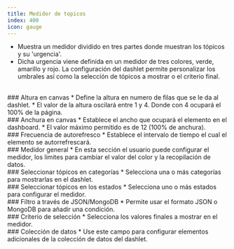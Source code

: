 ```yaml
---
title: Medidor de topicos
index: 400
icon: gauge
---
```

* Muestra un medidor dividido en tres partes donde muestran los tópicos y su 'urgencia'.
* Dicha urgencia viene definida en un medidor de tres colores, verde, amarillo y rojo. La configuración del dashlet permite personalizar los umbrales así como la selección de tópicos a mostrar o el criterio final.

<br />
### Altura en canvas
* Define la altura en numero de filas que se le da al dashlet.
* El valor de la altura oscilará entre 1 y 4. Donde con 4 ocupará el 100% de la página.

<br />
### Anchura en canvas
* Establece el ancho que ocupará el elemento en el dashboard.
* El valor máximo permitido es de 12 (100% de anchura).

<br/>
### Frecuencia de autorefresco
* Establece el intervalo de tiempo el cual el elemento se autorrefrescará.

<br />
### Medidor general
* En esta sección el usuario puede configurar el medidor, los limites para cambiar el valor del color y la recopilación de datos.

<br />
### Seleccionar tópicos en categorías
* Selecciona una o más categorías para mostrarlas en el dashlet.


<br />
### Seleccionar tópicos en los estados
* Selecciona uno o más estados para configurar el medidor.


<br />
### Filtro a través de JSON/MongoDB
* Permite usar el formato JSON o MongoDB para añadir una condición. 


<br />
### Criterio de selección
* Selecciona los valores finales a mostrar en el medidor.

<br />
### Colección de datos
* Use este campo para configurar elementos adicionales de la colección de datos del dashlet.